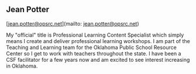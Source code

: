 ## Jean Potter

[jean.potter@opsrc.net](mailto: jean.potter@opsrc.net)

My "official" title is Professional Learning Content Specialist which simply means I create and deliver professional learning workshops. I am part of the Teaching and Learning team for the Oklahoma Public School Resource Center so I get to work with teachers throughout the state.  I have been a CSF facilitator for a few years now and am excited to see interest increasing in Oklahoma.